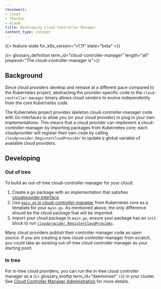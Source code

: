 ```yaml
---
reviewers:
- luxas
- thockin
- wlan0
title: Developing Cloud Controller Manager
content_type: concept
---
```


<!-- overview -->

{{< feature-state for_k8s_version="v1.11" state="beta" >}}

{{< glossary_definition term_id="cloud-controller-manager" length="all" prepend="The cloud-controller-manager is">}}



<!-- body -->

## Background

Since cloud providers develop and release at a different pace compared to the Kubernetes project, abstracting the provider-specific code to the `cloud-controller-manager` binary allows cloud vendors to evolve independently from the core Kubernetes code.

The Kubernetes project provides skeleton cloud-controller-manager code with Go interfaces to allow you (or your cloud provider) to plug in your own implementations. This means that a cloud provider can implement a cloud-controller-manager by importing packages from Kubernetes core; each cloudprovider will register their own code by calling `cloudprovider.RegisterCloudProvider` to update a global variable of available cloud providers.

## Developing

### Out of tree

To build an out-of-tree cloud-controller-manager for your cloud:

1. Create a go package with an implementation that satisfies [cloudprovider.Interface](https://github.com/kubernetes/cloud-provider/blob/master/cloud.go).
2. Use [`main.go` in cloud-controller-manager](https://github.com/kubernetes/kubernetes/blob/master/cmd/cloud-controller-manager/main.go) from Kubernetes core as a template for your `main.go`. As mentioned above, the only difference should be the cloud package that will be imported.
3. Import your cloud package in `main.go`, ensure your package has an `init` block to run [`cloudprovider.RegisterCloudProvider`](https://github.com/kubernetes/cloud-provider/blob/master/plugins.go).

Many cloud providers publish their controller manager code as open source. If you are creating
a new cloud-controller-manager from scratch, you could take an existing out-of-tree cloud
controller manager as your starting point.

### In tree

For in-tree cloud providers, you can run the in-tree cloud controller manager as a {{< glossary_tooltip term_id="daemonset" >}} in your cluster. See [Cloud Controller Manager Administration](/docs/kubernetes/en/tasks/administer-cluster/running-cloud-controller/) for more details.


